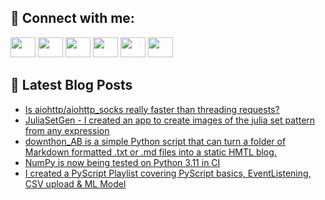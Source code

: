 ## 🔎 Connect with me:
[<img height="32" width="40" src="https://cdn.jsdelivr.net/npm/simple-icons@v5/icons/telegram.svg" />](https://t.me/bullbesh)
[<img height="32" width="40" src="https://cdn.jsdelivr.net/npm/simple-icons@v5/icons/vk.svg" />](https://vk.com/bullbesh)
[<img height="32" width="40" src="https://cdn.jsdelivr.net/npm/simple-icons@v5/icons/twitter.svg" />](https://twitter.com/bullbesh1)
[<img height="32" width="40" src="https://cdn.jsdelivr.net/npm/simple-icons@v5/icons/instagram.svg" />](https://www.instagram.com/bullbesh)
[<img height="32" width="40" src="https://cdn.jsdelivr.net/npm/simple-icons@v5/icons/reddit.svg" />](https://www.reddit.com/user/bullbesh)
[<img height="32" width="40" src="https://cdn.jsdelivr.net/npm/simple-icons@v5/icons/youtube.svg" />](https://www.youtube.com/channel/UCtfjRs6uzgq5mfm8S06WTcg)

## 📕 Latest Blog Posts
<!-- BLOG-POST-LIST:START -->
- [Is aiohttp/aiohttp_socks really faster than threading requests?](https://www.reddit.com/r/Python/comments/v3pua2/is_aiohttpaiohttp_socks_really_faster_than/)
- [JuliaSetGen - I created an app to create images of the julia set pattern from any expression](https://www.reddit.com/r/Python/comments/v3lnxf/juliasetgen_i_created_an_app_to_create_images_of/)
- [downthon_AB is a simple Python script that can turn a folder of Markdown formatted .txt or .md files into a static HMTL blog.](https://www.reddit.com/r/Python/comments/v3k81j/downthon_ab_is_a_simple_python_script_that_can/)
- [NumPy is now being tested on Python 3.11 in CI](https://www.reddit.com/r/Python/comments/v3ih3h/numpy_is_now_being_tested_on_python_311_in_ci/)
- [I created a PyScript Playlist covering PyScript basics, EventListening, CSV upload &amp; ML Model](https://www.reddit.com/r/Python/comments/v3i8vt/i_created_a_pyscript_playlist_covering_pyscript/)
<!-- BLOG-POST-LIST:END -->
